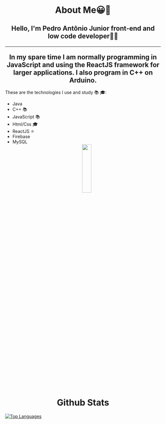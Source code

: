 <h1 align="center">About Me😀👋</h1>
<h2 align="center">Hello, I'm Pedro Antônio Junior front-end and low code developer👨‍💻 <hr>
In my spare time I am normally programming in JavaScript and using the ReactJS framework for larger applications. I also program in C++ on Arduino.</h2>

These are the technologies I use and study 📚 🎓:

<div align="start">
  <ul>
    <li>Java</li>
    <li>C++ 📚</li>
    <li>JavaScript 📚</li>
    <li>Html/Css 🎓</li>
    <li>ReactJS ⚛️</li>
    <li>Firebase</li>
    <li>MySQL</li>
    <div align="center"><img  src="https://github.com/Pedrooaj/Pedrooaj/assets/133423641/dc3994c2-21b4-4fb9-ba43-f53c45433d72" width="25%" height="20%" /></div>
  </ul>  
</div>
  <h1 align="center">Github Stats</h1>
  <a align="center" href="https://github.com/Pedrooaj"><img src="https://github-readme-stats.vercel.app/api/top-langs/?username=Pedrooaj&layout=compact" alt="Top Languages" /></a>




